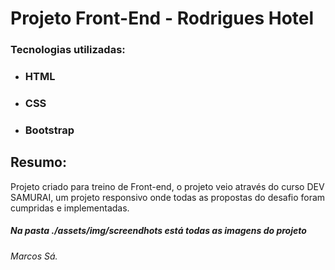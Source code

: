 # Projeto Front-End - Rodrigues Hotel

### Tecnologias utilizadas:

- ### HTML

- ### CSS

- ### Bootstrap



## Resumo:

Projeto criado para treino de Front-end, o projeto veio através do curso DEV SAMURAI, um projeto responsivo onde todas as propostas do desafio foram cumpridas e implementadas. 



##### Na pasta ./assets/img/screendhots está todas as imagens do projeto



###### Marcos Sá.
